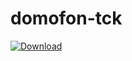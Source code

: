 # domofon-tck

[ ![Download](https://api.bintray.com/packages/lustefaniak/domofon/domofon-tck/images/download.svg) ](https://bintray.com/lustefaniak/domofon/domofon-tck/_latestVersion)
